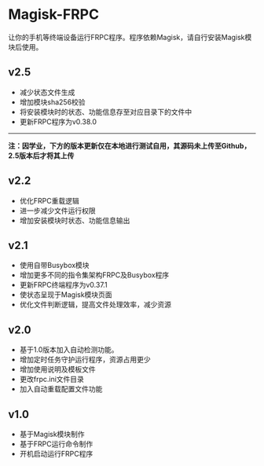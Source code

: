 # Magisk-FRPC

让你的手机等终端设备运行FRPC程序。程序依赖Magisk，请自行安装Magisk模块后使用。

## v2.5

- 减少状态文件生成
- 增加模块sha256校验
- 将安装模块时的状态、功能信息存至对应目录下的文件中
- 更新FRPC程序为v0.38.0

---

**注：因学业，下方的版本更新仅在本地进行测试自用，其源码未上传至Github，2.5版本后才将其上传**

## v2.2

- 优化FRPC重载逻辑
- 进一步减少文件运行权限
- 增加安装模块时状态、功能信息输出

## v2.1

- 使用自带Busybox模块
- 增加更多不同的指令集架构FRPC及Busybox程序
- 更新FRPC终端程序为v0.37.1
- 使状态呈现于Magisk模块页面
- 优化文件判断逻辑，提高文件处理效率，减少资源

## v2.0

- 基于1.0版本加入自动检测功能。
- 增加定时任务守护运行程序，资源占用更少
- 增加使用说明及模板文件
- 更改frpc.ini文件目录
- 加入自动重载配置文件功能

## v1.0

- 基于Magisk模块制作
- 基于FRPC运行命令制作
- 开机启动运行FRPC程序